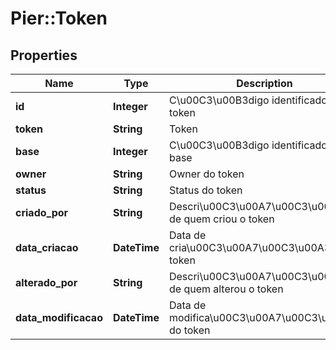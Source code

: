 # Pier::Token

## Properties
Name | Type | Description | Notes
------------ | ------------- | ------------- | -------------
**id** | **Integer** | C\u00C3\u00B3digo identificador do token | [optional] 
**token** | **String** | Token | [optional] 
**base** | **Integer** | C\u00C3\u00B3digo identificador da base | [optional] 
**owner** | **String** | Owner do token | [optional] 
**status** | **String** | Status do token | [optional] 
**criado_por** | **String** | Descri\u00C3\u00A7\u00C3\u00A3o de quem criou o token | [optional] 
**data_criacao** | **DateTime** | Data de cria\u00C3\u00A7\u00C3\u00A3o do token | [optional] 
**alterado_por** | **String** | Descri\u00C3\u00A7\u00C3\u00A3o de quem alterou o token | [optional] 
**data_modificacao** | **DateTime** | Data de modifica\u00C3\u00A7\u00C3\u00A3o do token | [optional] 



